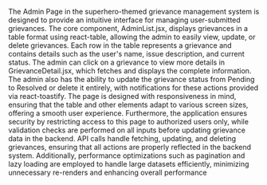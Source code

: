 The Admin Page in the superhero-themed grievance management system is designed to provide an intuitive interface for managing user-submitted grievances. The core component, AdminList.jsx, displays grievances in a table format using react-table, allowing the admin to easily view, update, or delete grievances. Each row in the table represents a grievance and contains details such as the user's name, issue description, and current status. The admin can click on a grievance to view more details in GrievanceDetail.jsx, which fetches and displays the complete information. The admin also has the ability to update the grievance status from Pending to Resolved or delete it entirely, with notifications for these actions provided via react-toastify. The page is designed with responsiveness in mind, ensuring that the table and other elements adapt to various screen sizes, offering a smooth user experience. Furthermore, the application ensures security by restricting access to this page to authorized users only, while validation checks are performed on all inputs before updating grievance data in the backend. API calls handle fetching, updating, and deleting grievances, ensuring that all actions are properly reflected in the backend system. Additionally, performance optimizations such as pagination and lazy loading are employed to handle large datasets efficiently, minimizing unnecessary re-renders and enhancing overall performance 
